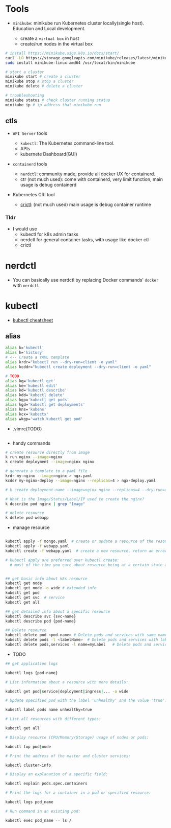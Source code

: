 # Tools

- `minikube`: minikube run Kubernetes cluster locally(single host). Education and Local development.

  - create a `virtual box` in host
  - create/run nodes in the virtual box

```bash
# install https://minikube.sigs.k8s.io/docs/start/
curl -LO https://storage.googleapis.com/minikube/releases/latest/minikube-linux-amd64
sudo install minikube-linux-amd64 /usr/local/bin/minikube

# start a cluster
minikube start # create a cluster
minikube stop # stop a cluster
minikube delete # delete a cluster

# troubleshooting
minikube status # check cluster running status
minikube ip # ip address that minikube run
```

## ctls

- `API Server` tools

  - `kubectl`: The Kubernetes command-line tool.
  - APIs
  - kubernete Dashboard(GUI)

- `containerd` tools

  - `nerdctl`: community made, provide all docker UX for containerd.
  - ctr (not much used): come with containerd, very limit function, main usage is debug containerd

- Kubernetes CRI tool
  - [crictl](https://kubernetes.io/docs/tasks/debug/debug-cluster/crictl/): (not much used) main usage is debug container runtime

### Tldr

- I would use
  - kubectl for k8s admin tasks
  - nerdctl for general container tasks, with usage like docker ctl
  - crictl

# nerdctl

- You can basically use nerdctl by replacing Docker commands' `docker` with `nerdctl`

# kubectl

- [kubectl cheatsheet](https://kubernetes.io/docs/reference/kubectl/cheatsheet/)

## alias

```bash
alias k='kubectl'
alias h='history'
# <-- Create a YAML template
alias krdr="kubectl run --dry-run=client -o yaml"
alias kcddr="kubectl create deployment --dry-run=client -o yaml"

# TODO
alias kg='kubectl get'
alias ke='kubectl edit'
alias kd='kubectl describe'
alias kdd='kubectl delete'
alias kgp='kubectl get pods'
alias kgd='kubectl get deployments'
alias kns='kubens'
alias kcx='kubectx'
alias wkgp='watch kubectl get pod'
```

- .vimrc(TODO)

```bash

```

- handy commands

```bash
# create resource directly from image
k run nginx --image=nginx
k create deployment --image=nginx nginx

# generate a template to a yaml file
krdr my-nginx --image=nginx > ngx.yaml
kcddr my-nginx-deploy --image=nginx --replicas=4 > ngx-deploy.yaml

# k create deployment-name --image=nginx nginx --replicas=4 --dry-run=client -o yaml > nginx-deployment.yaml

# What is the Image/Status/Label/IP used to create the nginx?
k describe pod nginx | grep "Image"

# delete resource
k delete pod webapp
```

- manage resource

```bash

kubectl apply -f mongo.yaml  # create or update a resource of the resource exist
kubectl apply -f webapp.yaml
kubectl create -f webapp.yaml  # create a new resource, return an error if resource exist

# kubectl apply are preferred over kubectl create:
  # most of the time you care about resource being at a certain state at a point in time


## get basic info about k8s resource
kubectl get node
kubectl get node -o wide # extended info
kubectl get pod
kubectl get svc  # service
kubectl get all

## get detailed info about a specific resource
kubectl describe svc {svc-name}
kubectl describe pod {pod-name}

## Delete resource
kubectl delete pod <pod-name> # Delete pods and services with same names
kubectl delete pods -l <labelName>  # Delete pods and services with labelName
kubectl delete pods,services -l name=myLabel   # Delete pods and services together

```

- TODO

```bash
## get application logs

kubectl logs {pod-name}

# List information about a resource with more details:

kubectl get pod|service|deployment|ingress|... -o wide

# Update specified pod with the label 'unhealthy' and the value 'true':

kubectl label pods name unhealthy=true

# List all resources with different types:

kubectl get all

# Display resource (CPU/Memory/Storage) usage of nodes or pods:

kubectl top pod|node

# Print the address of the master and cluster services:

kubectl cluster-info

# Display an explanation of a specific field:

kubectl explain pods.spec.containers

# Print the logs for a container in a pod or specified resource:

kubectl logs pod_name

# Run command in an existing pod:

kubectl exec pod_name -- ls /

```
